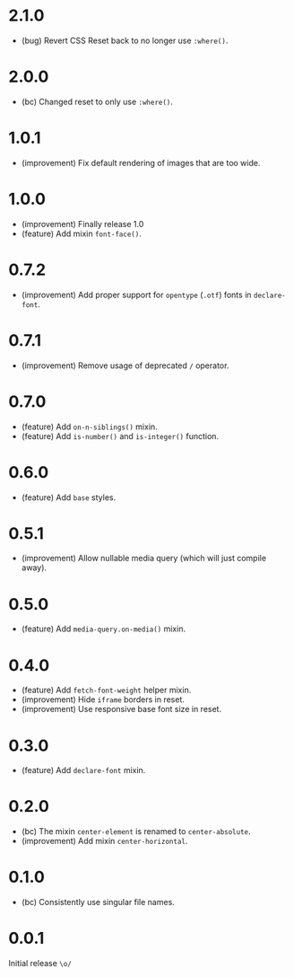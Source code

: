 2.1.0
=====

* (bug) Revert CSS Reset back to no longer use `:where()`.  


2.0.0
=====

* (bc) Changed reset to only use `:where()`.


1.0.1
=====

* (improvement) Fix default rendering of images that are too wide.


1.0.0
=====

* (improvement) Finally release 1.0
* (feature) Add mixin `font-face()`.


0.7.2
=====

* (improvement) Add proper support for `opentype` (`.otf`) fonts in `declare-font`.


0.7.1
=====

*   (improvement) Remove usage of deprecated `/` operator.


0.7.0
=====

*   (feature) Add `on-n-siblings()` mixin.
*   (feature) Add `is-number()` and `is-integer()` function.


0.6.0
=====

*   (feature) Add `base` styles.


0.5.1
=====

*   (improvement) Allow nullable media query (which will just compile away).


0.5.0
=====

*   (feature) Add `media-query.on-media()` mixin.


0.4.0
=====

*   (feature) Add `fetch-font-weight` helper mixin.
*   (improvement) Hide `iframe` borders in reset.
*   (improvement) Use responsive base font size in reset.


0.3.0
=====

*   (feature) Add `declare-font` mixin.


0.2.0
=====

*   (bc) The mixin `center-element` is renamed to `center-absolute`.
*   (improvement) Add mixin `center-horizontal`.


0.1.0
=====

*   (bc) Consistently use singular file names.


0.0.1
=====

Initial release `\o/`
